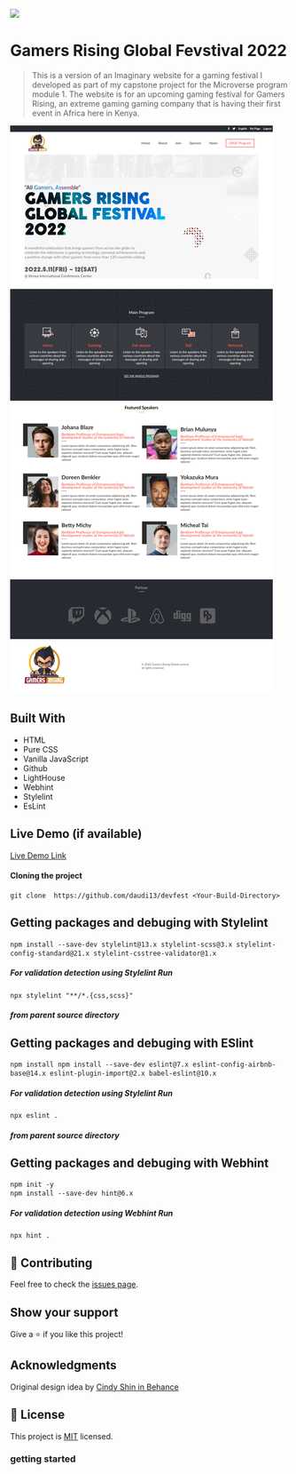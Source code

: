 ![](https://img.shields.io/badge/Microverse-blueviolet)



# Gamers Rising Global Fevstival 2022

> This is a version of an Imaginary website for a gaming festival I developed as part of my capstone project for the Microverse program module 1. The website is for an upcoming gaming festival for Gamers Rising, an extreme gaming gaming company that is having their first event in Africa here in Kenya.

![screenshot](./images/screencapture.png)

## Built With

- HTML
- Pure CSS
- Vanilla JavaScript
- Github
- LightHouse
- Webhint
- Stylelint
- EsLint
## Live Demo (if available)

[Live Demo Link](https://livedemo.com)

#### Cloning the project
```
git clone  https://github.com/daudi13/devfest <Your-Build-Directory>
```

## Getting packages and debuging with Stylelint
```
npm install --save-dev stylelint@13.x stylelint-scss@3.x stylelint-config-standard@21.x stylelint-csstree-validator@1.x
```
##### For validation detection using Stylelint Run
```
npx stylelint "**/*.{css,scss}"
```
##### from parent source directory

## Getting packages and debuging with ESlint
```
npm install npm install --save-dev eslint@7.x eslint-config-airbnb-base@14.x eslint-plugin-import@2.x babel-eslint@10.x
```
##### For validation detection using Stylelint Run
```
npx eslint .
```
##### from parent source directory

## Getting packages and debuging with Webhint
```
npm init -y
npm install --save-dev hint@6.x
```
##### For validation detection using Webhint Run
```
npx hint .
```

 ## 🤝 Contributing

Feel free to check the [issues page](../../issues/).

## Show your support

Give a ⭐️ if you like this project!

## Acknowledgments

Original design idea by [Cindy Shin in Behance](https://www.behance.net/adagio07)
## 📝 License

This project is [MIT](./MIT.md) licensed.

### getting started
